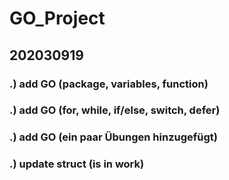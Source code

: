 # GO_Project
## 202030919
### .) add GO (package, variables, function)
### .) add GO (for, while, if/else, switch, defer)
### .) add GO (ein paar Übungen hinzugefügt)

### .) update struct (is in work)
